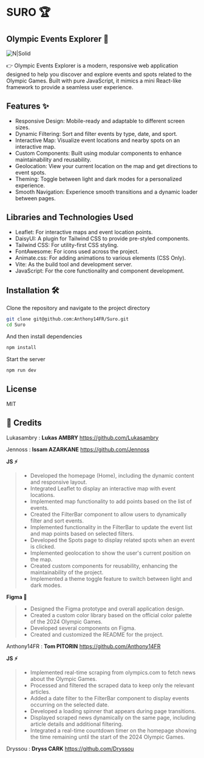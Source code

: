 # SURO 🏆
## Olympic Events Explorer 🌟
![N|Solid](https://i.imgur.com/XQSSvs7.png)

👉 Olympic Events Explorer is a modern, responsive web application designed to help you discover and explore events 
    and spots related to the Olympic Games. Built with pure JavaScript, it mimics a mini React-like framework to 
    provide a seamless user experience.

## Features ✨

- Responsive Design: Mobile-ready and adaptable to different screen sizes.
- Dynamic Filtering: Sort and filter events by type, date, and sport.
- Interactive Map: Visualize event locations and nearby spots on an interactive map.
- Custom Components: Built using modular components to enhance maintainability and reusability.
- Geolocation: View your current location on the map and get directions to event spots.
- Theming: Toggle between light and dark modes for a personalized experience.
- Smooth Navigation: Experience smooth transitions and a dynamic loader between pages.

## Libraries and Technologies Used

- Leaflet: For interactive maps and event location points.
- DaisyUI: A plugin for Tailwind CSS to provide pre-styled components.
- Tailwind CSS: For utility-first CSS styling.
- FontAwesome: For icons used across the project.
- Animate.css: For adding animations to various elements (CSS Only).
- Vite: As the build tool and development server.
- JavaScript: For the core functionality and component development.

## Installation 🛠️

Clone the repository and navigate to the project directory

```sh
git clone git@github.com:Anthony14FR/Suro.git
cd Suro
```

And then install dependencies

```sh
npm install
```

Start the server

```sh
npm run dev
```

## License

MIT

## 💎 Credits
Lukasambry : **Lukas AMBRY**
https://github.com/Lukasambry

Jennoss : **Issam AZARKANE**
https://github.com/Jennoss


**JS ⚡**
> - Developed the homepage (Home), including the dynamic content and responsive layout.
> - Integrated Leaflet to display an interactive map with event locations.
> - Implemented map functionality to add points based on the list of events.
> - Created the FilterBar component to allow users to dynamically filter and sort events.
> - Implemented functionality in the FilterBar to update the event list and map points based on selected filters.
> - Developed the Spots page to display related spots when an event is clicked.
> - Implemented geolocation to show the user's current position on the map.
> - Created custom components for reusability, enhancing the maintainability of the project.
> - Implemented a theme toggle feature to switch between light and dark modes.

**Figma 🎨**
> - Designed the Figma prototype and overall application design.
> - Created a custom color library based on the official color palette of the 2024 Olympic Games.
> - Developed several components on Figma.
> - Created and customized the README for the project.

Anthony14FR : **Tom PITORIN**
https://github.com/Anthony14FR

**JS ⚡**
> - Implemented real-time scraping from olympics.com to fetch news about the Olympic Games.
> - Processed and filtered the scraped data to keep only the relevant articles.
> - Added a date filter to the FilterBar component to display events occurring on the selected date.
> - Developed a loading spinner that appears during page transitions.
> - Displayed scraped news dynamically on the same page, including article details and additional filtering.
> - Integrated a real-time countdown timer on the homepage showing the time remaining until the start of the 2024 Olympic Games.

Dryssou : **Dryss CARK**
https://github.com/Dryssou
